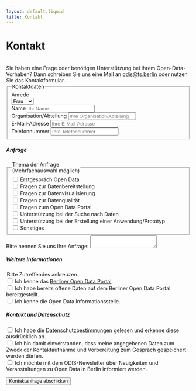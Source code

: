 ```yaml
---
layout: default.liquid
title: Kontakt
---
```


# Kontakt
<br>
Sie haben eine Frage oder benötigen Unterstützung bei Ihrem Open-Data-Vorhaben? Dann schreiben Sie uns eine Mail an <a href="mailto:odis@ts.berlin">odis@ts.berlin</a> oder nutzen Sie das Kontaktformular.

<div class="pt-4">
	<form name="contact" method="POST" data-netlify="true">
    <fieldset>
      <legend>Kontaktdaten</legend>
      <div class="flex-wrapper anrede">
        <div class="form-field">
			    <label for="anrede">Anrede</label>
          <div>
			      <select name="anrede" id="anrede">
              <option value="Frau">Frau</option>
              <option value="Herr">Herr</option>
              <option value="Divers">Divers</option>
            </select>
          </div>
        </div>
      </div>
              <div class="flex-wrapper">
          <div class="form-field">
            <label for id="name">Name</label>
            <input type="text" id="name" name="name" placeholder="Ihr Name" required>
          </div>
          <div class="form-field">
			      <label for id="organisation">Organisation/Abteilung</label>
            <input type="text" id="organisation" name="organisation" placeholder="Ihre Organisation/Abteilung"/>
          </div>
          <div class="form-field">
            <label for id="email">E-Mail-Adresse</label>
            <input type="email" id="email" name="email" placeholder="Ihre E-Mail-Adresse">
          </div>
          <div class="form-field">
            <label for id="phone">Telefonnummer</label>
            <input type="tel" id="phone" name="phone" pattern="[+]{1}[0-9]{11,14}" required placeholder="Ihre Telefonnummer"/>
          </div>
        </div>
    </fieldset>
<!-- ab hier noch ohne Flexbox-->
		<div>
		  <h5>Anfrage</h5>
		  <fieldset>
        <legend>Thema der Anfrage <br>
          (Mehrfachauswahl möglich)</legend>
        <div>
          <input type="checkbox" id="erstgespräch" name="source" value="erstgespräch">
          <label for="Erstgespräch">Erstgespräch Open Data</label>
        </div>
        <div>
          <input type="checkbox" id="bereitstellung" name="source" value="bereitstellung">
          <label for="bereitstellung">Fragen zur Datenbereitstellung</label>
        </div>
        <div>
          <input type="checkbox" id="visualisierung" name="source" value="visualisierung">
          <label for="visualisierung">Fragen zur Datenvisualisierung</label>
        </div>
        <div>
          <input type="checkbox" id="datenquali" name="source" value="datenquali">
          <label for="datenquali">Fragen zur Datenqualität</label>
        </div>
        <div>
          <input type="checkbox" id="od-portal" name="source" value="od-portal">
          <label for="od-portal">Fragen zum Open Data Portal</label>
        </div>
        <div>
          <input type="checkbox" id="datensuche" name="source" value="datensuche">
          <label for="datensuche">Unterstützung bei der Suche nach Daten</label>
        </div>
        <div>
          <input type="checkbox" id="prototyp" name="source" value="prototyp">
          <label for="prototyp">Unterstützung bei der Erstellung einer Anwendung/Prototyp</label>
        </div>
        <div>
          <input type="checkbox" id="sonstiges" name="source" value="sonstiges">
          <label for="sonstiges">Sonstiges</label>
        </div>
      </fieldset>
      <label>Bitte nennen Sie uns Ihre Anfrage: <textarea name="message"></textarea></label>
    </div>
    <div>
      <h5>Weitere Informationen</h5> 
      <legend>Bitte Zutreffendes ankreuzen.</legend>
      <div>
        <input type="checkbox" id="kenne-portal" name="source" value="kenne-portal">
        <label for="kenne-portal">Ich kenne das <a href="https://www.daten.berlin.de">Berliner Open Data Portal</a>.</label>
      </div>
      <div>
        <input type="checkbox" id="bereitgestellt" name="source" value="bereitsgestellt">
        <label for="kenne-portal">Ich habe bereits offene Daten auf dem Berliner Open Data Portal bereitgestellt.</label>
      </div>
      <div>
        <input type="checkbox" id=kenne-odis" name="source" value="kenne-odis">
        <label for="kenne-portal">Ich kenne die Open Data Informationsstelle.</label>
      </div>
    </div>
    <p>
      <h5>Kontakt und Datenschutz</h5>
      <div>
        <input type="checkbox" id="DSV" name="source" value="DSV">
        <label for="DSV"> Ich habe die <a href="https://www.technologiestiftung-berlin.de/datenschutz">Datenschutzbestimmungen</a> gelesen und erkenne diese ausdrücklich an.
        </label>
      </div>
      <div>
        <input type="checkbox" id="speicherung" name="source" value="speicherung">
        <label for="speicherung"> Ich bin damit einverstanden, dass meine angegebenen Daten zum Zweck
            der Kontaktaufnahme und Vorbereitung zum Gespräch gespeichert werden dürfen.
        </label>
      </div>
      <div>
        <input type="checkbox" id="newsletter" name="source" value="newsletter">
        <label for="newsletter"> Ich möchte mit dem ODIS-Newsletter über 
             Neuigkeiten und Veranstaltungen zu Open Data in Berlin informiert werden.
        </label>
      </div>
    </p>
    <p>
      <button type="submit">Kontaktanfrage abschicken</button>
    </p>
  </form>
</div>
